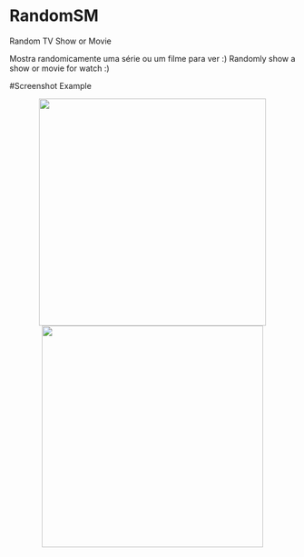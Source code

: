# RandomSM
Random TV Show or Movie

Mostra randomicamente uma série ou um filme para ver :)
Randomly show a show or movie for watch :)

#Screenshot Example

<div align="center">
    <img src="https://i.gyazo.com/fa13922137415acb6f72fdf6cdfc1720.png" width="400px"</img> 
    <img src="https://i.gyazo.com/00ebf6886185d1f4dcb3e79533c3cff5.png" width="390px"</img> 
</div>
